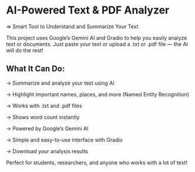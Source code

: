 # AI-Powered Text & PDF Analyzer
  => Smart Tool to Understand and Summarize Your Text

This project uses Google’s Gemini AI and Gradio to help you easily analyze text or documents.
Just paste your text or upload a .txt or .pdf file — the AI will do the rest!

## What It Can Do:
 
 -> Summarize and analyze your text using AI

 -> Highlight important names, places, and more (Named Entity Recognition)

 -> Works with .txt and .pdf files

 -> Shows word count instantly

 -> Powered by Google’s Gemini AI

 -> Simple and easy-to-use interface with Gradio

 -> Download your analysis results

Perfect for students, researchers, and anyone who works with a lot of text!

